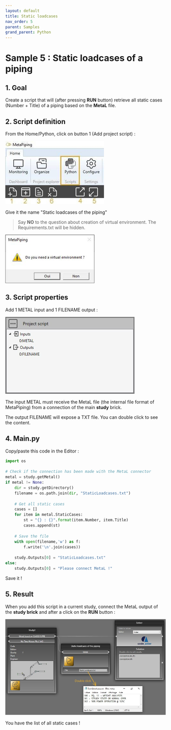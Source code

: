 ```yaml
---
layout: default
title: Static loadcases
nav_order: 5
parent: Samples
grand_parent: Python
---
```


# Sample 5 : Static loadcases of a piping

## 1. Goal

Create a script that will (after pressing **RUN** button) retrieve all static cases (Number + Title) of a piping based on the **MetaL** file.

## 2. Script definition

From the Home/Python, click on button 1 (Add project script) :

![Image](../../Images/PythonMenu.jpg)

Give it the name "Static loadcases of the piping"

>Say **NO** to the question about creation of virtual environment. The Requirements.txt will be hidden.

![Image](../../Images/PythonMenu1.jpg)

## 3. Script properties

Add 1 METAL input and 1 FILENAME output :

![Image](../../Images/PythonSample5_1.jpg)

The input METAL must receive the MetaL file (the internal file format of MetaPiping) from a connection of the main **study** brick.

The output FILENAME will expose a TXT file. You can double click to see the content.

## 4. Main.py

Copy/paste this code in the Editor :

```python
import os

# Check if the connection has been made with the MetaL connector
metal = study.getMetal()
if metal != None:
    dir = study.getDirectory()
    filename = os.path.join(dir, "StaticLoadcases.txt")
    
    # Get all static cases
    cases = []
    for item in metal.StaticCases:
        st = "{} : {}".format(item.Number, item.Title)
        cases.append(st)
        
    # Save the file
    with open(filename,'w') as f:
	    f.write('\n'.join(cases))
    
    study.Outputs[0] = "StaticLoadcases.txt"
else:
    study.Outputs[0] = "Please connect MetaL !"
```

Save it !

## 5. Result

When you add this script in a current study, connect the MetaL output of the **study brick** and after a click on the **RUN** button :

![Image](../../Images/PythonSample5_2.jpg)

You have the list of all static cases !